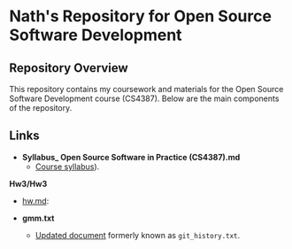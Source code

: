 # Nath's Repository for Open Source Software Development
## Repository Overview

This repository contains my coursework and materials for the Open Source Software Development course (CS4387). Below are the main components of the repository.

## Links

- **Syllabus_ Open Source Software in Practice (CS4387).md**
  - [Course syllabus](https://github.com/bennColl-cs4387/Nath/blob/main/Syllabus_%20Open%20Source%20Software%20in%20Practice%20(CS4387).md)).
  
 **Hw3/Hw3**
  - [hw.md](https://github.com/bennColl-cs4387/Nath/tree/main/Hw3/Hw3): 
  
  
- **gmm.txt**
  - [Updated document](https://github.com/bennColl-cs4387/Nath/blob/main/gmm.txt) formerly known as `git_history.txt`.

